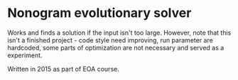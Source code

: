 # Nonogram evolutionary solver

Works and finds a solution if the input isn't too large. However, note that this isn't a finished project - code style need improving, run parameter are hardcoded, some parts of optimization are not necessary and served as a experiment.

Written in 2015 as part of EOA course.
